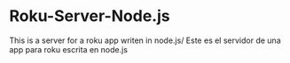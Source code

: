 # Roku-Server-Node.js
This is a server for a roku app writen in node.js/ Este es el servidor de una app para roku escrita en node.js

